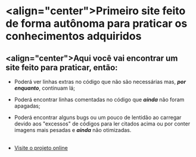 # <align="center">Primeiro site feito de forma autônoma para praticar os conhecimentos adquiridos

## <align="center">Aqui você vai encontrar um site feito para praticar, então:
- Poderá ver linhas extras no código que não são necessárias mas, ***por enquanto***, continuam lá;<br>
- Poderá encontrar linhas comentadas no código que ***ainda*** não foram apagadas;<br>
- Poderá encontrar alguns bugs ou um pouco de lentidão ao carregar devido aos "excessos" de códigos para ler citados acima ou por conter imagens mais pesadas e ***ainda*** não otimizadas.<br><br>


- [Visite o projeto online](https://yourik1.github.io/first-site/)
